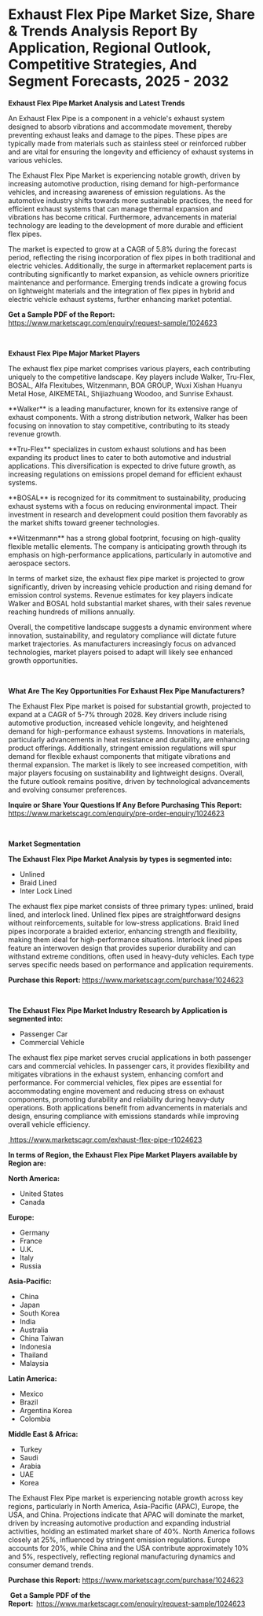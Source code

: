 <p><h1>Exhaust Flex Pipe Market Size, Share & Trends Analysis Report By Application, Regional Outlook, Competitive Strategies, And Segment Forecasts, 2025 - 2032</h1></p><p><strong>Exhaust Flex Pipe Market Analysis and Latest Trends</strong></p>
<p><p>An Exhaust Flex Pipe is a component in a vehicle's exhaust system designed to absorb vibrations and accommodate movement, thereby preventing exhaust leaks and damage to the pipes. These pipes are typically made from materials such as stainless steel or reinforced rubber and are vital for ensuring the longevity and efficiency of exhaust systems in various vehicles.</p><p>The Exhaust Flex Pipe Market is experiencing notable growth, driven by increasing automotive production, rising demand for high-performance vehicles, and increasing awareness of emission regulations. As the automotive industry shifts towards more sustainable practices, the need for efficient exhaust systems that can manage thermal expansion and vibrations has become critical. Furthermore, advancements in material technology are leading to the development of more durable and efficient flex pipes.</p><p>The market is expected to grow at a CAGR of 5.8% during the forecast period, reflecting the rising incorporation of flex pipes in both traditional and electric vehicles. Additionally, the surge in aftermarket replacement parts is contributing significantly to market expansion, as vehicle owners prioritize maintenance and performance. Emerging trends indicate a growing focus on lightweight materials and the integration of flex pipes in hybrid and electric vehicle exhaust systems, further enhancing market potential.</p></p>
<p><strong>Get a Sample PDF of the Report:&nbsp;</strong> <a href="https://www.marketscagr.com/enquiry/request-sample/1024623?utm_campaign=2951&utm_medium=2&utm_source=Github&utm_content=ia&utm_term=17042025&utm_id=exhaust-flex-pipe">https://www.marketscagr.com/enquiry/request-sample/1024623</a></p>
<p>&nbsp;</p>
<p><strong>Exhaust Flex Pipe Major Market Players</strong></p>
<p><p>The exhaust flex pipe market comprises various players, each contributing uniquely to the competitive landscape. Key players include Walker, Tru-Flex, BOSAL, Alfa Flexitubes, Witzenmann, BOA GROUP, Wuxi Xishan Huanyu Metal Hose, AIKEMETAL, Shijiazhuang Woodoo, and Sunrise Exhaust.</p><p>**Walker** is a leading manufacturer, known for its extensive range of exhaust components. With a strong distribution network, Walker has been focusing on innovation to stay competitive, contributing to its steady revenue growth.</p><p>**Tru-Flex** specializes in custom exhaust solutions and has been expanding its product lines to cater to both automotive and industrial applications. This diversification is expected to drive future growth, as increasing regulations on emissions propel demand for efficient exhaust systems.</p><p>**BOSAL** is recognized for its commitment to sustainability, producing exhaust systems with a focus on reducing environmental impact. Their investment in research and development could position them favorably as the market shifts toward greener technologies. </p><p>**Witzenmann** has a strong global footprint, focusing on high-quality flexible metallic elements. The company is anticipating growth through its emphasis on high-performance applications, particularly in automotive and aerospace sectors.</p><p>In terms of market size, the exhaust flex pipe market is projected to grow significantly, driven by increasing vehicle production and rising demand for emission control systems. Revenue estimates for key players indicate Walker and BOSAL hold substantial market shares, with their sales revenue reaching hundreds of millions annually. </p><p>Overall, the competitive landscape suggests a dynamic environment where innovation, sustainability, and regulatory compliance will dictate future market trajectories. As manufacturers increasingly focus on advanced technologies, market players poised to adapt will likely see enhanced growth opportunities.</p></p>
<p>&nbsp;</p>
<p><strong>What Are The Key Opportunities For Exhaust Flex Pipe Manufacturers?</strong></p>
<p><p>The Exhaust Flex Pipe market is poised for substantial growth, projected to expand at a CAGR of 5-7% through 2028. Key drivers include rising automotive production, increased vehicle longevity, and heightened demand for high-performance exhaust systems. Innovations in materials, particularly advancements in heat resistance and durability, are enhancing product offerings. Additionally, stringent emission regulations will spur demand for flexible exhaust components that mitigate vibrations and thermal expansion. The market is likely to see increased competition, with major players focusing on sustainability and lightweight designs. Overall, the future outlook remains positive, driven by technological advancements and evolving consumer preferences.</p></p>
<p><strong>Inquire or Share Your Questions If Any Before Purchasing This Report:</strong> <a href="https://www.marketscagr.com/enquiry/pre-order-enquiry/1024623?utm_campaign=2951&utm_medium=2&utm_source=Github&utm_content=ia&utm_term=17042025&utm_id=exhaust-flex-pipe">https://www.marketscagr.com/enquiry/pre-order-enquiry/1024623</a></p>
<p>&nbsp;</p>
<p><strong>Market Segmentation</strong></p>
<p><strong>The Exhaust Flex Pipe Market Analysis by types is segmented into:</strong></p>
<p><ul><li>Unlined</li><li>Braid Lined</li><li>Inter Lock Lined</li></ul></p>
<p><p>The exhaust flex pipe market consists of three primary types: unlined, braid lined, and interlock lined. Unlined flex pipes are straightforward designs without reinforcements, suitable for low-stress applications. Braid lined pipes incorporate a braided exterior, enhancing strength and flexibility, making them ideal for high-performance situations. Interlock lined pipes feature an interwoven design that provides superior durability and can withstand extreme conditions, often used in heavy-duty vehicles. Each type serves specific needs based on performance and application requirements.</p></p>
<p><strong>Purchase this Report:&nbsp;</strong><a href="https://www.marketscagr.com/purchase/1024623?utm_campaign=2951&utm_medium=2&utm_source=Github&utm_content=ia&utm_term=17042025&utm_id=exhaust-flex-pipe">https://www.marketscagr.com/purchase/1024623</a></p>
<p>&nbsp;</p>
<p><strong>The Exhaust Flex Pipe Market Industry Research by Application is segmented into:</strong></p>
<p><ul><li>Passenger Car</li><li>Commercial Vehicle</li></ul></p>
<p><p>The exhaust flex pipe market serves crucial applications in both passenger cars and commercial vehicles. In passenger cars, it provides flexibility and mitigates vibrations in the exhaust system, enhancing comfort and performance. For commercial vehicles, flex pipes are essential for accommodating engine movement and reducing stress on exhaust components, promoting durability and reliability during heavy-duty operations. Both applications benefit from advancements in materials and design, ensuring compliance with emissions standards while improving overall vehicle efficiency.</p></p>
<p><a href="https://www.marketscagr.com/exhaust-flex-pipe-r1024623?utm_campaign=2951&utm_medium=2&utm_source=Github&utm_content=ia&utm_term=17042025&utm_id=exhaust-flex-pipe">&nbsp;https://www.marketscagr.com/exhaust-flex-pipe-r1024623</a></p>
<p><strong>In terms of Region, the Exhaust Flex Pipe Market Players available by Region are:</strong></p>
<p>
    <p> <strong> North America: </strong>
        <ul>
            <li>United States</li>
            <li>Canada</li>
        </ul>
        </p> 
    <p> <strong> Europe: </strong>
        <ul>
            <li>Germany</li>
            <li>France</li>
            <li>U.K.</li>
            <li>Italy</li>
            <li>Russia</li>
        </ul>
        </p> 
    <p> <strong> Asia-Pacific: </strong>
        <ul>
            <li>China</li>
            <li>Japan</li>
            <li>South Korea</li>
            <li>India</li>
            <li>Australia</li>
            <li>China Taiwan</li>
            <li>Indonesia</li>
            <li>Thailand</li>
            <li>Malaysia</li>
        </ul>
        </p> 
    <p> <strong> Latin America: </strong>
        <ul>
            <li>Mexico</li>
            <li>Brazil</li>
            <li>Argentina Korea</li>
            <li>Colombia</li>
        </ul>
        </p> 
    <p> <strong> Middle East & Africa: </strong>
        <ul>
            <li>Turkey</li>
            <li>Saudi</li>
            <li>Arabia</li>
            <li>UAE</li>
            <li>Korea</li>
        </ul>
    </p>
    </p>
<p><p>The Exhaust Flex Pipe market is experiencing notable growth across key regions, particularly in North America, Asia-Pacific (APAC), Europe, the USA, and China. Projections indicate that APAC will dominate the market, driven by increasing automotive production and expanding industrial activities, holding an estimated market share of 40%. North America follows closely at 25%, influenced by stringent emission regulations. Europe accounts for 20%, while China and the USA contribute approximately 10% and 5%, respectively, reflecting regional manufacturing dynamics and consumer demand trends.</p></p>
<p><strong>Purchase this Report: </strong><a href="https://www.marketscagr.com/purchase/1024623?utm_campaign=2951&utm_medium=2&utm_source=Github&utm_content=ia&utm_term=17042025&utm_id=exhaust-flex-pipe">https://www.marketscagr.com/purchase/1024623</a></p>
<p>&nbsp;<strong>Get a Sample PDF of the Report:&nbsp;&nbsp;</strong><a href="https://www.marketscagr.com/enquiry/request-sample/1024623?utm_campaign=2951&utm_medium=2&utm_source=Github&utm_content=ia&utm_term=17042025&utm_id=exhaust-flex-pipe">https://www.marketscagr.com/enquiry/request-sample/1024623</a></p>
<p><strong></strong></p>
<p><p></p><p></p><p></p></p>